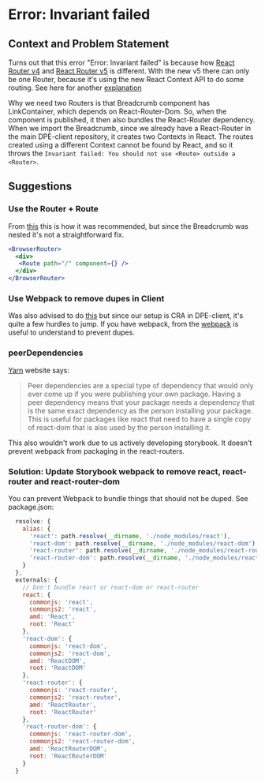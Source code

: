 # Error: Invariant failed

## Context and Problem Statement

Turns out that this error "Error: Invariant failed" is because how [React Router v4](https://www.sitepoint.com/react-router-v4-complete-guide/) and [React Router v5]() is different. With the new v5 there can only be one Router, because it's using the new React Context API to do some routing. See here for another [explanation](https://gist.github.com/StringEpsilon/88c7b049c891425232aaf88e7c882e05#explanation)

Why we need two Routers is that Breadcrumb component has LinkContainer, which depends on React-Router-Dom. So, when the component is published, it then also bundles the React-Router dependency. When we import the Breadcrumb, since we already have a React-Router in the main DPE-client repository, it creates two Contexts in React. The routes created using a different Context cannot be found by React, and so it throws the `Invariant failed: You should not use <Route> outside a <Router>`.

## Suggestions

### Use the Router + Route

From [this](https://github.com/marmelab/react-admin/issues/3078) this is how it was recommended, but since the Breadcrumb was nested it's not a straightforward fix.

```jsx
<BrowserRouter>
  <div>
   <Route path="/" component={} />
  </div>
</BrowserRouter>
```

### Use Webpack to remove dupes in Client

Was also advised to do [this](https://gist.github.com/StringEpsilon/88c7b049c891425232aaf88e7c882e05) but since our setup is CRA in DPE-client, it's quite a few hurdles to jump. If you have webpack, from the [webpack](https://webpack.js.org/guides/code-splitting/#prevent-duplication) is useful to understand to prevent dupes.

### peerDependencies

[Yarn](https://yarnpkg.com/lang/en/docs/dependency-types/) website says:
> Peer dependencies are a special type of dependency that would only ever come up if you were publishing your own package.
> Having a peer dependency means that your package needs a dependency that is the same exact dependency as the person installing your package. This is useful for packages like react that need to have a single copy of react-dom that is also used by the person installing it.

This also wouldn't work due to us actively developing storybook. It doesn't prevent webpack from packaging in the react-routers.

### Solution: Update Storybook webpack to remove react, react-router and react-router-dom

You can prevent Webpack to bundle things that should not be duped.
See package.json:

```js
  resolve: {
    alias: {
      'react': path.resolve(__dirname, './node_modules/react'),
      'react-dom': path.resolve(__dirname, './node_modules/react-dom'),
      'react-router': path.resolve(__dirname, './node_modules/react-router'),
      'react-router-dom': path.resolve(__dirname, './node_modules/react-router-dom')
    }
  },
  externals: {
    // Don't bundle react or react-dom or react-router
    react: {
      commonjs: 'react',
      commonjs2: 'react',
      amd: 'React',
      root: 'React'
    },
    'react-dom': {
      commonjs: 'react-dom',
      commonjs2: 'react-dom',
      amd: 'ReactDOM',
      root: 'ReactDOM'
    },
    'react-router': {
      commonjs: 'react-router',
      commonjs2: 'react-router',
      amd: 'ReactRouter',
      root: 'ReactRouter'
    },
    'react-router-dom': {
      commonjs: 'react-router-dom',
      commonjs2: 'react-router-dom',
      amd: 'ReactRouterDOM',
      root: 'ReactRouterDOM'
    }
  }
```
